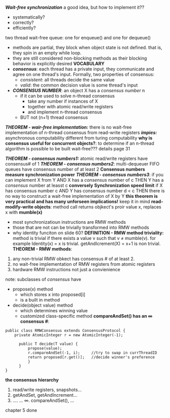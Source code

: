 ***Wait-free synchronization*** a good idea, but how to implement it?? 
- systematically?
- correctly?
- efficiently?

two thread wait-free queue: one for enqueue() and one for dequeue()
- methods are partial, they block when object state is not defined. that is, they spin in  an empty while loop. 
- they are still considered non-blocking methods as their blocking behavior is explicitly desired
**VOCABULARY**
- ***consensus***: each thread has a private input, they communicate and agree on one thread's input. Formally, two properties of consensus:
	- *consistent*: all threads decide the same value
	- *valid*: the common decision value is some thread's input
- ***CONSENSUS NUMBER***: an object X has a *consensus number* n 
	- if it can be used to solve n-thread consensus
		- take any number if instances of X
		- together with atomic read/write registers
		- and implement n-thread consensus
	- BUT not (n+1) thread consensus

***THEOREM - wair-free implementation:*** there is no wait-free implementation of n-thread consensus from read-write registers
	***impies:*** asynchronous computability different from turing computability
**why is consensus useful for concurrent objects?**: to determine if an n-thread algorithm is possible to be built wait-free??? details page 31

***THEOREM - consensus numbers1:*** atomic read/write registers have consensus# of 1
***THEOREM - consensus numbers2***: multi-dequeuer FIFO queues have consensus number of at least 2
	**Consensus numbers measure synchronization power**
***THEOREM - consensus numbers3***: if you can implement X from Y AND X has a *consensus* number of c THEN Y has a *consensus* number at leasst c
**conversely**
	**Synchronization speed limit**
if X has consensus number c AND Y has consensus number d < c THEN there is no way to construct a wait-free implementation of X by Y
**this theorem  is very practical and has many unforseen implications!** keep it in mind
**read-modify-write objects**: method call returns objkect's proir value x, replaces x with **mumble(x)** 
- most synchronizatioun instructions are RMW methods
- those that are not can be trivially transformed into RMW methods
- why identity funciton on slide 60?
**DEFINITION - RMW method triviality:** method is trivial if there exists a value v such that v $\neq$ mumble(v). for example Identity(x) = x is trivial. getAndIcrement(X) = x+1 is non trivial. 
**THEOREM - RMW methods**: 
1. any non-trivial RMW obkect has consensus # of at least 2. 
2. no wait-free implementation of RMW registers from atomic registers
3. hardware RMW instructions not just a convienience

note: subclasses of *consensus* have 
- propose(x) method
	- which stores x into proposed\[i\]
	- is a built in method
- decide(object value) method
	- which determines winning value
	- customized class-specific method
**compareAndSet() has an $\infty$ consensus #**: 
```
public class RMWConsensus extends ConsensusProtocol {
	private AtomicInteger r = new AtomicInteger(-1);
	
	  public T decide(T value) {
		  propose(value);
		  r.compareAndSet(-1, i);     //try to swap in currThreadID
		  return proposed[r.get()];   //decide winner's preference
		  }
	  }
}
```
**the consensus hierarchy**
1. read/write registers, snapshots...
2. getAndSet, getAndIncrement...
3. ....
...
$\infty$. compareAndSet(), ...

chapter 5 done